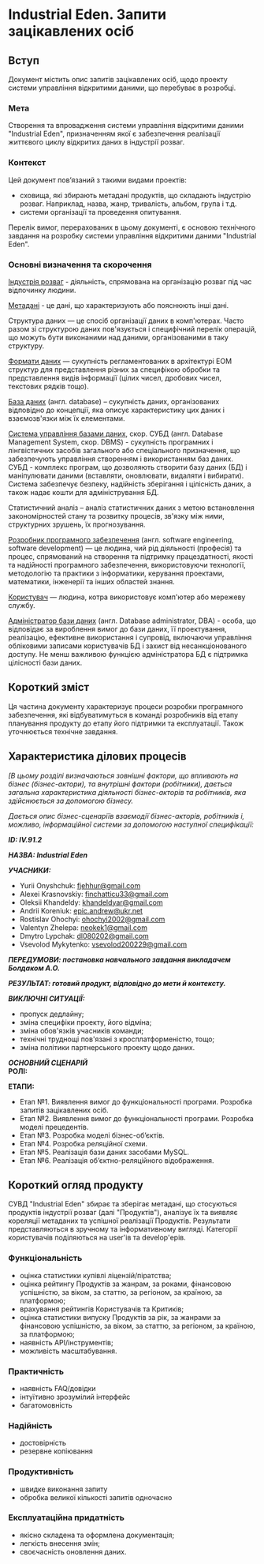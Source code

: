 # Industrial Eden. Запити зацікавлених осіб

## Вступ

Документ містить опис запитів зацікавлених осіб, щодо проекту системи управління відкритими даними, що перебуває в розробці.

### Мета 

Створення та впровадження системи управління відкритими даними "Industrial Eden", призначенням якої є забезпечення реалізації життєвого циклу відкритих даних в індустрії розваг.

### Контекст

Цей документ пов’язаний з такими видами проектів:
  - сховища, які збирають метадані продуктів, що складають індустрію розваг. Наприклад, назва, жанр, тривалість, альбом, група і т.д.
  - системи організації та проведення опитування.

Перелік вимог, перерахованих в цьому документі, є основою технічного завдання на розробку системи управління відкритими даними "Industrial Eden".

### Основні визначення та скорочення

[Індустрія розваг](https://leksika.com.ua/14361106/turizm/industriya_dozvillya) - діяльність, спрямована на організацію розваг під час відпочинку людини.

[Метадані](https://uk.wikipedia.org/wiki/%D0%9C%D0%B5%D1%82%D0%B0%D0%B4%D0%B0%D0%BD%D1%96) - це дані, що характеризують або пояснюють інші дані.

Структура даних — це спосіб організації даних в комп'ютерах. Часто разом зі структурою даних пов'язується і специфічний перелік операцій, що можуть бути виконаними над даними, організованими в таку структуру.

[Формати даних](https://uk.wikipedia.org/wiki/%D0%A4%D0%BE%D1%80%D0%BC%D0%B0%D1%82%D0%B8_%D0%B4%D0%B0%D0%BD%D0%B8%D1%85) — сукупність регламентованих в архітектурі ЕОМ структур для представлення різних за специфікою обробки та представлення видів інформації (цілих чисел, дробових чисел, текстових рядків тощо).

[База даних](https://uk.wikipedia.org/wiki/%D0%91%D0%B0%D0%B7%D0%B0_%D0%B4%D0%B0%D0%BD%D0%B8%D1%85) (англ. database) – сукупність даних, організованих відповідно до концепції, яка описує характеристику цих даних і взаємозв'язки між їх елементами.

[Система управління базами даних](https://ru.wikipedia.org/wiki/%D0%A1%D0%B8%D1%81%D1%82%D0%B5%D0%BC%D0%B0_%D1%83%D0%BF%D1%80%D0%B0%D0%B2%D0%BB%D0%B5%D0%BD%D0%B8%D1%8F_%D0%B1%D0%B0%D0%B7%D0%B0%D0%BC%D0%B8_%D0%B4%D0%B0%D0%BD%D0%BD%D1%8B%D1%85), скор. СУБД (англ. Database Management System, скор. DBMS) - сукупність програмних і лінгвістичних засобів загального або спеціального призначення, що забезпечують управління створенням і використанням баз даних.</br>
СУБД - комплекс програм, що дозволяють створити базу даних (БД) і маніпулювати даними (вставляти, оновлювати, видаляти і вибирати). Система забезпечує безпеку, надійність зберігання і цілісність даних, а також надає кошти для адміністрування БД.

Статистичний аналіз – аналіз статистичних даних з метою встановлення закономірностей стану та розвитку процесів, зв'язку між ними, структурних зрушень, їх прогнозування.

[Розробник програмного забезпечення](https://uk.wikipedia.org/wiki/%D0%A0%D0%BE%D0%B7%D1%80%D0%BE%D0%B1%D0%BA%D0%B0_%D0%BF%D1%80%D0%BE%D0%B3%D1%80%D0%B0%D0%BC%D0%BD%D0%BE%D0%B3%D0%BE_%D0%B7%D0%B0%D0%B1%D0%B5%D0%B7%D0%BF%D0%B5%D1%87%D0%B5%D0%BD%D0%BD%D1%8F) (англ. software engineering, software development) — це людина, чий рід діяльності (професія) та процес, спрямований на створення та підтримку працездатності, якості та надійності програмного забезпечення, використовуючи технології, методологію та практики з інформатики, керування проектами, математики, інженерії та інших областей знання.

[Користувач](https://uk.wikipedia.org/wiki/%D0%9A%D0%BE%D1%80%D0%B8%D1%81%D1%82%D1%83%D0%B2%D0%B0%D1%87_(%D1%96%D0%BD%D1%84%D0%BE%D1%80%D0%BC%D0%B0%D1%82%D0%B8%D0%BA%D0%B0)) — людина, котра використовує комп'ютер або мережеву службу.

[Адміністратор бази даних](https://ru.wikipedia.org/wiki/%D0%90%D0%B4%D0%BC%D0%B8%D0%BD%D0%B8%D1%81%D1%82%D1%80%D0%B0%D1%82%D0%BE%D1%80_%D0%B1%D0%B0%D0%B7_%D0%B4%D0%B0%D0%BD%D0%BD%D1%8B%D1%85) (англ. Database administrator, DBA) - особа, що відповідає за вироблення вимог до бази даних, її проектування, реалізацію, ефективне використання і супровід, включаючи управління обліковими записами користувачів БД і захист від несанкціонованого доступу. Не менш важливою функцією адміністратора БД є підтримка цілісності бази даних.

## Короткий зміст

Ця частина документу характеризує процеси розробки програмного забезпечення, які відбуватимуться в команді розробників від етапу планування продукту до етапу його підтримки та експлуатації. Також уточнюється технічне завдання.

## Характеристика ділових процесів

*[В цьому розділі визначаються зовнішні фактори, що впливають на бізнес (бізнес-актори), 
та внутрішні фактори (робітники), дається загальна характеристика діяльності бізнес-акторів 
та робітників, яка здійснюється за допомогою бізнесу.*

*Дається опис бізнес-сценаріїв взаємодії бізнес-акторів, робітників і, можливо, інформаційної системи за допомогою наступної
специфікації:*

   
***ID: IV.91.2***

***НАЗВА: Industrial Eden***
    
***УЧАСНИКИ:***
  - Yurii Onyshchuk: fjehhur@gmail.com
  - Alexei Krasnovskiy: finchatticu33@gmail.com
  - Oleksii Khandeldy: khandeldyar@gmail.com
  - Andrii Koreniuk: epic.andrew@ukr.net
  - Rostislav Ohochyi: ohochyi2002@gmail.com
  - Valentyn Zhelepa: neokek1@gmail.com
  - Dmytro Lypchak: dl080202@gmail.com
  - Vsevolod Mykytenko: vsevolod200229@gmail.com

***ПЕРЕДУМОВИ: постановка навчального завдання викладачем Болдаком А.О.***

***РЕЗУЛЬТАТ: готовий продукт, відповідно до мети й контексту.***

***ВИКЛЮЧНІ СИТУАЦІЇ:***
  - пропуск дедлайну;
  - зміна специфіки проекту, його відміна;
  - зміна обов'язків учасників команди;
  - технічні труднощі пов'язані з кросплатформеністю, тощо;
  - зміна політики партнерського проекту щодо даних.

***ОСНОВНИЙ СЦЕНАРІЙ***</br>
**РОЛІ:**

**ЕТАПИ:**
  - Етап №1. Виявлення вимог до функціональності програми. Розробка запитів зацікавлених осіб.</br>
  - Етап №2. Виявлення вимог до функціональності програми. Розробка моделі прецедентів.</br>
  - Етап №3. Розробка моделі бізнес-об’єктів.</br>
  - Етап №4. Розробка реляційної схеми.</br>
  - Етап №5. Реалізація бази даних засобами MySQL.</br>
  - Етап №6. Реалізація об’єктно-реляційного відображення.</br>

## Короткий огляд продукту

СУВД "Industrial Eden" збирає та зберігає метадані, що стосуються продуктів індустрії розваг (далі "Продуктів"), аналізує їх та виявляє кореляції метаданих та успішної реалізації Продуктів. Результати представляються в зручному та інформативному вигляді. Категорії користувачів поділяються на user'ів та develop'ерів.

### Функціональність
  - оцінка статистики купівлі ліцензій/піратства;
  - оцінка рейтингу Продуктів за жанрам, за роками, фінансовою успішністю, за віком, за статтю, за регіоном, за країною, за платформою;
  - врахування рейтингів Користувачів та Критиків;
  - оцінка статистики випуску Продуктів за рік, за жанрами за фінансовою успішністю, за віком, за статтю, за регіоном, за країною, за платформою;
  - наявність API/інструментів;
  - можливість масштабування.

### Практичність
  - наявність FAQ/довідки
  - інтуїтивно зрозумілий інтерфейс
  - багатомовність

### Надійність
  - достовірність
  - резервне копіювання

### Продуктивність
  - швидке виконання запиту
  - обробка великої кількості запитів одночасно

### Експлуатаційна придатність
  - якісно складена та оформлена документація;
  - легкість внесення змін;
  - своєчасність оновлення даних.

